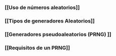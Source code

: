 ### [[Uso de números aleatorios]]

### [[Tipos de generadores Aleatorios]]

### [[Generadores pseudoaleatorios (PRNG) ]]

### [[Requisitos de un PRNG]]
